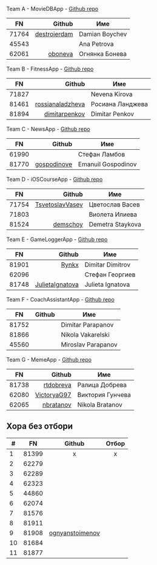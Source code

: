 Team A - MovieDBApp - [Github repo](https://github.com/SwiftFMI/2019_prj_MovieDBApp)

| FN  | Github| Име|
|-----|----:| ---|
|71764|[destroierdam](https://github.com/destroierdam)|Damian Boychev|
|45543||Ana Petrova|
|62061|[oboneva](https://github.com/oboneva)|Огнянка Бонева|

Team B - FitnessApp - [Github repo](https://github.com/SwiftFMI/2019_prj_FitnessApp)

| FN  | Github | Име|
|-----|----:| ---|
|71827|| Nevena Kirova|
|81461|[rossianaladzheva](https://github.com/rossianaladzheva)|Росиана Ланджева|
|81894|[dimitarpenkov](https://github.com/dimitarpenkov)|Dimitar Penkov|

Team C - NewsApp - [Github repo](https://github.com/SwiftFMI/2019_prj_NewsApp)

| FN  | Github | Име|
|-----|----:| ---|
|61990||Стефан Ламбов|
|81770|[gospodinove](https://github.com/gospodinove)|Emanuil Gospodinov|

Team D - iOSCourseApp - [Github repo](https://github.com/SwiftFMI/2019_prj_iOSCourseApp)

| FN  | Github | Име|
|-----|----:| ---|
|71754|[TsvetoslavVasev](https://github.com/TsvetoslavVasev)|Цветослав Васев|
|71803||Виолета Илиева|
|81524|[demschoy](https://github.com/demschoy)|Demetra Staykova|


Team E - GameLoggerApp - [Github repo](https://github.com/SwiftFMI/2019_prj_GameLoggerApp)

| FN  | Github | Име|
|-----|----:| ---|
|81901|[Rynkx](https://github.com/Rynkx)|Dimitar Dimitrov|
|62096||Стефан Георгиев|
|81748|[JulietaIgnatova](https://github.com/JulietaIgnatova)|Julieta Ignatova |

Team F - CoachAssistantApp - [Github repo](https://github.com/SwiftFMI/2019_prj_CoachAssistantApp)

| FN  | Github | Име|
|-----|----:| ---|
|81752||Dimitar Parapanov|
|81866||Nikola Vakarelski|
|45560||Miroslav Parapanov|

Team G - MemeApp - [Github repo](https://github.com/SwiftFMI/2019_prj_MemeApp)

| FN  | Github | Име|
|-----|----:| ---|
|81738|[rtdobreva](https://github.com/rtdobreva)|Ралица Добрева|
|62080|[VictoryaG97](https://github.com/VictoryaG97)|Виктория Гунчева|
|62065|[nbratanov](https://github.com/nbratanov)|Nikola Bratanov|


Хора без отбори
---


|# | FN  | Github | Отбор|
|----|-----|:----:|:---:|
|1|81399| х| х|
|2|62279| | |
|3|62289| | |
|4|62323| | |
|5|44860| | | 
|6|62074| | |
|7|81576| | |
|8|81911| | |
|9|81908|[ognyanstoimenov](https://github.com/ognyanstoimenov)| |
|10|81684| | |
|11|81877| | |
